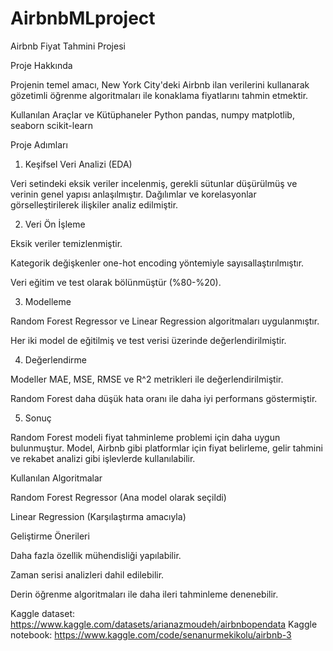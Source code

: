 # AirbnbMLproject
Airbnb Fiyat Tahmini Projesi

Proje Hakkında

Projenin temel amacı, New York City'deki Airbnb ilan verilerini kullanarak gözetimli öğrenme algoritmaları ile konaklama fiyatlarını tahmin etmektir.

Kullanılan Araçlar ve Kütüphaneler
Python
pandas, numpy
matplotlib, seaborn
scikit-learn


Proje Adımları

1. Keşifsel Veri Analizi (EDA)

Veri setindeki eksik veriler incelenmiş, gerekli sütunlar düşürülmüş ve verinin genel yapısı anlaşılmıştır. Dağılımlar ve korelasyonlar görselleştirilerek ilişkiler analiz edilmiştir.

2. Veri Ön İşleme

Eksik veriler temizlenmiştir.

Kategorik değişkenler one-hot encoding yöntemiyle sayısallaştırılmıştır.

Veri eğitim ve test olarak bölünmüştür (%80-%20).

3. Modelleme

Random Forest Regressor ve Linear Regression algoritmaları uygulanmıştır.

Her iki model de eğitilmiş ve test verisi üzerinde değerlendirilmiştir.

4. Değerlendirme

Modeller MAE, MSE, RMSE ve R^2 metrikleri ile değerlendirilmiştir.

Random Forest daha düşük hata oranı ile daha iyi performans göstermiştir.

5. Sonuç

Random Forest modeli fiyat tahminleme problemi için daha uygun bulunmuştur. Model, Airbnb gibi platformlar için fiyat belirleme, gelir tahmini ve rekabet analizi gibi işlevlerde kullanılabilir.


Kullanılan Algoritmalar

Random Forest Regressor (Ana model olarak seçildi)

Linear Regression (Karşılaştırma amacıyla)


Geliştirme Önerileri

Daha fazla özellik mühendisliği yapılabilir.

Zaman serisi analizleri dahil edilebilir.

Derin öğrenme algoritmaları ile daha ileri tahminleme denenebilir.


Kaggle dataset: https://www.kaggle.com/datasets/arianazmoudeh/airbnbopendata
Kaggle notebook: https://www.kaggle.com/code/senanurmekikolu/airbnb-3
